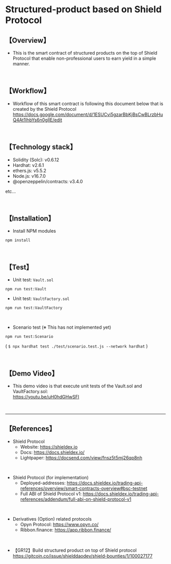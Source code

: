 # Structured-product based on Shield Protocol
## 【Overview】
- This is the smart contract of structured products on the top of Shield Protocol that enable non-professional users to earn yield in a simple manner.

<br>

## 【Workflow】
- Workflow of this smart contract is following this document below that is created by the Shield Protocol  
  https://docs.google.com/document/d/1ESUCvi5gzarBbKjBsCwBLrzbHuQ4At1IhbYs6n0glIE/edit

<br>

## 【Technology stack】
- Solidity (Solc): v0.6.12
- Hardhat: v2.6.1
- ethers.js: v5.5.2
- Node.js: v16.7.0
- @openzeppelin/contracts: v3.4.0

etc...

<br>

## 【Installation】
- Install NPM modules
```
npm install
```

<br>

## 【Test】
- Unit test: `Vault.sol`
```
npm run test:Vault
```

- Unit test: `VaultFactory.sol`
```
npm run test:VaultFactory
```

<br>

- Scenario test (※ This has not implemented yet)
```
npm run test:Scenario
```
( `$ npx hardhat test ./test/scenario.test.js --network hardhat` )

<br>

## 【Demo Video】
- This demo video is that execute unit tests of the Vault.sol and VaultFactory.sol:  
  https://youtu.be/uH0hdGHwSFI

<br>

<hr>

## 【References】
- Shield Protocol
  - Website: https://shieldex.io 
  - Docs: https://docs.shieldex.io/ 
  - Lightpaper: https://docsend.com/view/fnsz5t5mj26qp8nh

<br>

- Shield Protocol (for implementation)  
  - Deployed-addresses: https://docs.shieldex.io/trading-api-references/overview/smart-contracts-overview#bsc-testnet  
  - Full ABI of Shield Protocol v1: https://docs.shieldex.io/trading-api-references/addendum/full-abi-on-shield-protocol-v1  

<br>

- Derivatives (Option) related protocols 
  - Opyn Protocol: https://www.opyn.co/
  - Ribbon.finance: https://app.ribbon.finance/

<br>

- 【GR12】Build structured product on top of Shield protocol  
   https://gitcoin.co/issue/shielddaodev/shield-bounties/1/100027177
